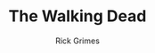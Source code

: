 ---
layout: post
author: Rick Grimes
category: Séries
post_date: 2022-04-15
post_modified: 2022-04-15
title: The Walking Dead
description: 'Nos Estados Unidos pós-apocalíptico, um pequeno grupo de sobreviventes segue viajando à procura de uma nova casa longe dos mortos-vivos. O desespero por segurança e suprimentos os coloca constantemente à beira da sanidade.'
poster_path: /4OkJ1UDiddBJeVYYKPdew9wHGlL.jpg
tmdb_id: 1402
imdb_id: tt1520211
runtime: 45
release_date: 2010
genres:
  - Ação
  - Drama
  - Fantasia
  - Ficção científica
casts:
  - Norman Reedus
  - Melissa McBride
  - Lauren Cohan
  - Christian Serratos
  - Josh McDermitt
  - Seth Gilliam
crews:
  - Frank Darabont
trailer: qAS8f9L-vWc
certification: 16
adult: false
vote_average: 8.1
vote_count: 12901
qualitys:
  - 1080p
  - 720p
audios:
  - Dual Áudio
  - Português
  - Inglês
extensions:
  - mkv
  - mp4
---